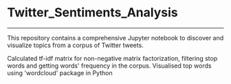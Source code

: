 # Twitter_Sentiments_Analysis
--------------------------------
This repository contains a comprehensive Jupyter notebook to discover and visualize topics from a corpus of Twitter tweets.

Calculated tf-idf matrix for non-negative matrix factorization, filtering stop words and getting words' frequency in the corpus.
Visualised top words using 'wordcloud' package in Python


